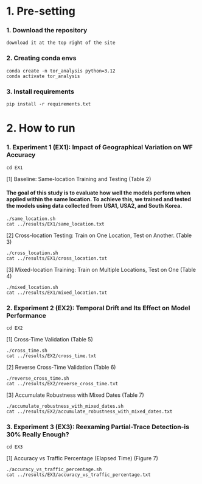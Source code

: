 # 1. Pre-setting
### 1. Download the repository

```{shell}
download it at the top right of the site
```

### 2. Creating conda envs

```{shell}
conda create -n tor_analysis python=3.12
conda activate tor_analysis
```

### 3. Install requirements 

```{shell}
pip install -r requirements.txt
```

# 2. How to run

### 1. Experiment 1 (EX1): Impact of Geographical Variation on WF Accuracy
```{shell}
cd EX1
```
[1] Baseline: Same-location Training and Testing (Table 2) 
#### The goal of this study is to evaluate how well the models perform when applied within the same location. To achieve this, we trained and tested the models using data collected from USA1, USA2, and South Korea.
```{shell}
./same_location.sh
cat ../results/EX1/same_location.txt
```
[2] Cross-location Testing: Train on One Location, Test on Another. (Table 3)
```{shell}
./cross_location.sh
cat ../results/EX1/cross_location.txt
```
[3] Mixed-location Training: Train on Multiple Locations, Test on One (Table 4)
```{shell}
./mixed_location.sh
cat ../results/EX1/mixed_location.txt
```

### 2. Experiment 2 (EX2): Temporal Drift and Its Effect on Model Performance
```{shell}
cd EX2
```
[1] Cross-Time Validation (Table 5)
```{shell}
./cross_time.sh
cat ../results/EX2/cross_time.txt
```
[2] Reverse Cross-Time Validation (Table 6)
```{shell}
./reverse_cross_time.sh
cat ../results/EX2/reverse_cross_time.txt
```
[3] Accumulate Robustness with Mixed Dates (Table 7)
```{shell}
./accumulate_robustness_with_mixed_dates.sh
cat ../results/EX2/accumulate_robustness_with_mixed_dates.txt
```
### 3. Experiment 3 (EX3): Reexaming Partial-Trace Detection-is 30\% Really Enough?
```{shell}
cd EX3
```
[1] Accuracy vs Traffic Percentage (Elapsed Time) (Figure 7)
```{shell}
./accuracy_vs_traffic_percentage.sh
cat ../results/EX3/accuracy_vs_traffic_percentage.txt
```


